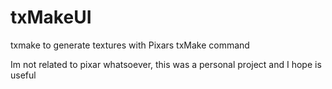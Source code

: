 # txMakeUI
txmake to generate textures with Pixars txMake command

Im not related to pixar whatsoever, this was a personal project and I hope is useful
